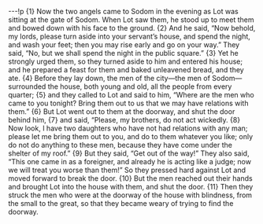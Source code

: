 ---!p
{1} Now the two angels came to Sodom in the evening as Lot was sitting at the gate of Sodom. When Lot saw them, he stood up to meet them and bowed down with his face to the ground. {2} And he said, “Now behold, my lords, please turn aside into your servant’s house, and spend the night, and wash your feet; then you may rise early and go on your way.” They said, “No, but we shall spend the night in the public square.” {3} Yet he strongly urged them, so they turned aside to him and entered his house; and he prepared a feast for them and baked unleavened bread, and they ate. {4} Before they lay down, the men of the city—the men of Sodom—surrounded the house, both young and old, all the people from every quarter; {5} and they called to Lot and said to him, “Where are the men who came to you tonight? Bring them out to us that we may have relations with them.” {6} But Lot went out to them at the doorway, and shut the door behind him, {7} and said, “Please, my brothers, do not act wickedly. {8} Now look, I have two daughters who have not had relations with any man; please let me bring them out to you, and do to them whatever you like; only do not do anything to these men, because they have come under the shelter of my roof.” {9} But they said, “Get out of the way!” They also said, “This one came in as a foreigner, and already he is acting like a judge; now we will treat you worse than them!” So they pressed hard against Lot and moved forward to break the door. {10} But the men reached out their hands and brought Lot into the house with them, and shut the door. {11} Then they struck the men who were at the doorway of the house with blindness, from the small to the great, so that they became weary of trying to find the doorway.